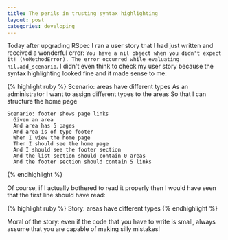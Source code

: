 ```yaml
---
title: The perils in trusting syntax highlighting
layout: post
categories: developing
---
```

Today after upgrading RSpec I ran a user story that I had just written and received a wonderful error: `You have a nil object when you didn't expect it! (NoMethodError). The error occurred while evaluating nil.add_scenario`. I didn't even think to check my user story because the syntax highlighting looked fine and it made sense to me:

{% highlight ruby %}
  Scenario: areas have different types
    As an administrator
    I want to assign different types to the areas
    So that I can structure the home page

    Scenario: footer shows page links
      Given an area
      And area has 5 pages
      And area is of type footer
      When I view the home page
      Then I should see the home page
      And I should see the footer section
      And the list section should contain 0 areas
      And the footer section should contain 5 links
{% endhighlight %}

Of course, if I actually bothered to read it properly then I would have seen that the first line should have read:

{% highlight ruby %}
  Story: areas have different types
{% endhighlight %}

Moral of the story: even if the code that you have to write is small, always assume that you are capable of making silly mistakes!
